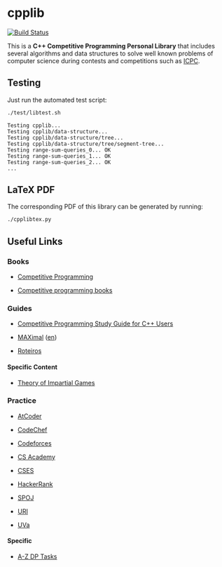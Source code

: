 # cpplib

[![Build Status](https://travis-ci.com/tysm/cpplib.svg?token=ts8Qqqwv3iXo6FpzmnD4&branch=master)](https://travis-ci.com/tysm/cpplib)

This is a **C++ Competitive Programming Personal Library** that includes several algorithms and data structures to solve well known problems of computer science during contests and competitions such as [ICPC](https://icpc.baylor.edu/).

## Testing

Just run the automated test script:

```bash
./test/libtest.sh
```

```
Testing cpplib...
Testing cpplib/data-structure...
Testing cpplib/data-structure/tree...
Testing cpplib/data-structure/tree/segment-tree...
Testing range-sum-queries_0... OK
Testing range-sum-queries_1... OK
Testing range-sum-queries_2... OK
...
```

## LaTeX PDF

The corresponding PDF of this library can be generated by running:

```bash
./cpplibtex.py
```

## Useful Links

### Books

- [Competitive Programming](https://cpbook.net)

- [Competitive programming books](https://cses.fi/book)

### Guides

- [Competitive Programming Study Guide for C++ Users](https://bira37.github.io/cp-guide/)

- [MAXimal](http://e-maxx.ru) ([en](https://cp-algorithms.com))

- [Roteiros](http://wiki.maratona.dcc.ufmg.br/index.php/Roteiros)

#### Specific Content

- [Theory of Impartial Games](https://web.mit.edu/sp.268/www/nim.pdf)

### Practice

- [AtCoder](https://atcoder.jp)

- [CodeChef](https://www.codechef.com)

- [Codeforces](https://codeforces.com)

- [CS Academy](https://csacademy.com)

- [CSES](https://cses.fi)

- [HackerRank](https://www.hackerrank.com)

- [SPOJ](https://www.spoj.com)

- [URI](https://www.urionlinejudge.com.br)

- [UVa](https://uva.onlinejudge.org)

#### Specific

- [A-Z DP Tasks](https://atcoder.jp/contests/dp/tasks)

